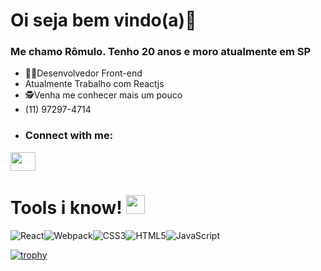 

# Oi seja bem vindo(a)🖖 

### Me chamo Rômulo. Tenho 20 anos e moro atualmente em SP


- 🧑‍💻Desenvolvedor Front-end
- Atualmente Trabalho com Reactjs 
- 🕵️Venha me conhecer mais um pouco
- (11) 97297-4714
- <h3 align="left">Connect with me:</h3>
  <p align="left">

<a href="https://www.linkedin.com/in/r%C3%B4mulo-silva-8363301a5/" target="blank"><img align="center" src="https://cdn.jsdelivr.net/npm/simple-icons@3.0.1/icons/linkedin.svg" height="30" width="40"/></a>



# Tools i know! <img width="30px" src="https://user-images.githubusercontent.com/78929942/185494063-6c3591e1-d055-4ac0-b6d1-c37cad72eb85.png">
![React](https://img.shields.io/badge/react-%2320232a.svg?style=for-the-badge&logo=react&logoColor=%2361DAFB)![Webpack](https://img.shields.io/badge/webpack-%238DD6F9.svg?style=for-the-badge&logo=webpack&logoColor=black)![CSS3](https://img.shields.io/badge/css3-%231572B6.svg?style=for-the-badge&logo=css3&logoColor=white)![HTML5](https://img.shields.io/badge/html5-%23E34F26.svg?style=for-the-badge&logo=html5&logoColor=white)![JavaScript](https://img.shields.io/badge/javascript-%23323330.svg?style=for-the-badge&logo=javascript&logoColor=%23F7DF1E)
  
  
  
[![trophy](https://github-profile-trophy.vercel.app/?username=rxmulx&theme=dark_dimmed)](https://github.com/rxmulx/github-profile-trophy)


<!--
**rxmulx/rxmulx** is a ✨ _special_ ✨ repository because its `README.md` (this file) appears on your GitHub profile.

Here are some ideas to get you started:

- 🔭 I’m currently working on ...
- 🌱 I’m currently learning ...
- 👯 I’m looking to collaborate on ...
- 🤔 I’m looking for help with ...
- 💬 Ask me about ...
- 📫 How to reach me: ...
- 😄 Pronouns: ...
- ⚡ Fun fact: ...
-->
